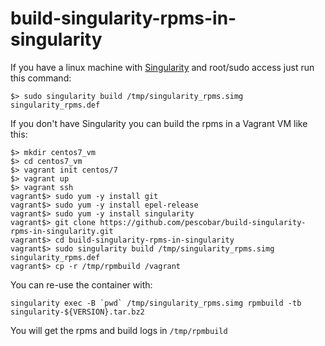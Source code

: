 # build-singularity-rpms-in-singularity

If you have a linux machine with [Singularity](https://www.sylabs.io/) and root/sudo access just run this command:

```
$> sudo singularity build /tmp/singularity_rpms.simg singularity_rpms.def
```

If you don't have Singularity you can build the rpms in a Vagrant VM like this:

```
$> mkdir centos7_vm
$> cd centos7_vm
$> vagrant init centos/7
$> vagrant up
$> vagrant ssh
vagrant$> sudo yum -y install git
vagrant$> sudo yum -y install epel-release
vagrant$> sudo yum -y install singularity
vagrant$> git clone https://github.com/pescobar/build-singularity-rpms-in-singularity.git
vagrant$> cd build-singularity-rpms-in-singularity
vagrant$> sudo singularity build /tmp/singularity_rpms.simg singularity_rpms.def
vagrant$> cp -r /tmp/rpmbuild /vagrant
```

You can re-use the container with:
```
singularity exec -B `pwd` /tmp/singularity_rpms.simg rpmbuild -tb singularity-${VERSION}.tar.bz2
```

You will get the rpms and build logs in `/tmp/rpmbuild`
